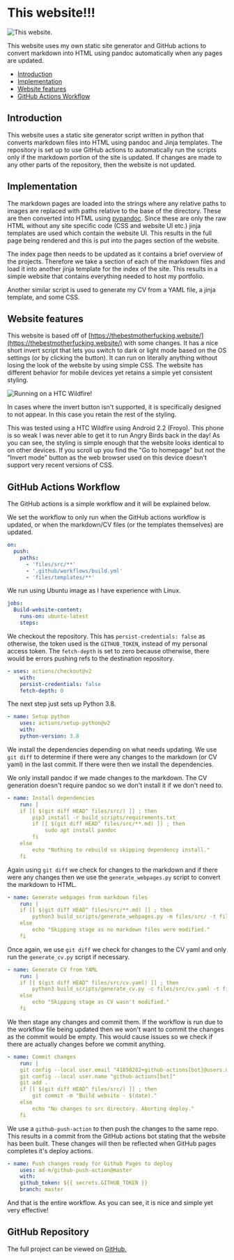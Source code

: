# This website!!!

<picture>

<intro date="04/09/2021">

![This website.](images/website.png)

This website uses my own static site generator and GitHub actions to convert markdown into HTML using pandoc automatically when any pages are updated.

</intro>

- [Introduction](#introduction)
- [Implementation](#implementation)
- [Website features](#website-features)
- [GitHub Actions Workflow](#github-actions-workflow)

</picture>

## Introduction

This website uses a static site generator script written in python that converts markdown files into HTML using pandoc and Jinja templates. The repository is set up to use GitHub actions to automatically run the scripts only if the markdown portion of the site is updated. If changes are made to any other parts of the repository, then the website is not updated.

## Implementation

The markdown pages are loaded into the strings where any relative paths to images are replaced with paths relative to the base of the directory. These are then converted into HTML using [pypandoc](https://pypi.org/project/pypandoc/). Since these are only the raw HTML without any site specific code (CSS and website UI etc.) jinja templates are used which contain the website UI. This results in the full page being rendered and this is put into the pages section of the website.

The index page then needs to be updated as it contains a brief overview of the projects. Therefore we take a section of each of the markdown files and load it into another jinja template for the index of the site. This results in a simple website that contains everything needed to host my portfolio.

Another similar script is used to generate my CV from a YAML file, a jinja template, and some CSS.

## Website features

This website is based off of [https://thebestmotherfucking.website/](https://thebestmotherfucking.website/) with some changes. It has a nice short invert script that lets you switch to dark or light mode based on the OS settings (or by clicking the button). It can run on literally anything without losing the look of the website by using simple CSS. The website has different behavior for mobile devices yet retains a simple yet consistent styling.

<picture>

![Running on a HTC Wildfire!](images/website-wildfire.jpg)

In cases where the invert button isn't supported, it is specifically designed to not appear. In this case you retain the rest of the styling.


This was tested using a HTC Wildfire using Android 2.2 (Froyo). This phone is so weak I was never able to get it to run Angry Birds back in the day! As you can see, the styling is simple enough that the website looks identical to on other devices. If you scroll up you find the "Go to homepage" but not the "Invert mode" button as the web browser used on this device doesn't support very recent versions of CSS.

</picture>

## GitHub Actions Workflow

The GitHub actions is a simple workflow and it will be explained below.

We set the workflow to only run when the GitHub actions workflow is updated, or when the markdown/CV files (or the templates themselves) are updated.

```yaml
on:
  push:
    paths:
      - 'files/src/**'
      - '.github/workflows/build.yml'
      - 'files/templates/**'
```

We run using Ubuntu image as I have experience with Linux.

```yaml
jobs:
  Build-website-content:
    runs-on: ubuntu-latest
    steps:
```

We checkout the repository. This has `persist-credentials: false` as otherwise, the token used is the `GITHUB_TOKEN`, instead of my personal access token. The `fetch-depth` is set to zero because otherwise, there would be errors pushing refs to the destination repository.

```yaml
- uses: actions/checkout@v2
	with:
	persist-credentials: false
	fetch-depth: 0
```

The next step just sets up Python 3.8.

```yaml
- name: Setup python
	uses: actions/setup-python@v2
	with:
	python-version: 3.8
```

We install the dependencies depending on what needs updating. We use `git diff` to determine if there were any changes to the markdown (or CV yaml) in the last commit. If there were then we install the dependencies.

We only install pandoc if we made changes to the markdown. The CV generation doesn't require pandoc so we don't install it if we don't need to.

```yaml
- name: Install dependencies
	run: |
	if [[ $(git diff HEAD^ files/src/) ]] ; then
		pip3 install -r build_scripts/requirements.txt
		if [[ $(git diff HEAD^ files/src/**.md) ]] ; then
			sudo apt install pandoc
		fi
	else
		echo "Nothing to rebuild so skipping dependency install."
	fi
```

Again using `git diff` we check for changes to the markdown and if there were any changes then we use the `generate_webpages.py` script to convert the markdown to HTML.

```yaml
- name: Generate webpages from markdown files
	run: |
	if [[ $(git diff HEAD^ files/src/**.md) ]] ; then
		python3 build_scripts/generate_webpages.py -m files/src/ -t files/templates/ -s /files/website.css -o pages/ -f /files
	else
		echo "Skipping stage as no markdown files were modified."
	fi
```

Once again, we use `git diff` we check for changes to the CV yaml and only run the `generate_cv.py` script if necessary.

```yaml
- name: Generate CV from YAML
	run: |
	if [[ $(git diff HEAD^ files/src/cv.yaml) ]] ; then
		python3 build_scripts/generate_cv.py -c files/src/cv.yaml -t files/templates/cv.html.template -o pages/CV-Josh-Jennings.html
	else
		echo "Skipping stage as CV wasn't modified."
	fi
```

We then stage any changes and commit them. If the workflow is run due to the workflow file being updated then we won't want to commit the changes as the commit would be empty. This would cause issues so we check if there are actually changes before we commit anything.

```yaml
- name: Commit changes
	run: |
	git config --local user.email "41898282+github-actions[bot]@users.noreply.github.com"
	git config --local user.name "github-actions[bot]"
	git add .
	if [[ $(git diff HEAD^ files/src/) ]] ; then
		git commit -m "Build website - $(date)."
	else
		echo "No changes to src directory. Aborting deploy."
	fi
```

We use a `github-push-action` to then push the changes to the same repo. This results in a commit from the GitHub actions bot stating that the website has been built. These changes will then be reflected when GitHub pages completes it's deploy actions.

```yaml
- name: Push changes ready for Github Pages to deploy
	uses: ad-m/github-push-action@master
	with:
	github_token: ${{ secrets.GITHUB_TOKEN }}
	branch: master
```

And that is the entire workflow. As you can see, it is nice and simple yet very effective!

## GitHub Repository

The full project can be viewed on [GitHub.](https://github.com/joshjennings98/joshjennings98.github.io)

